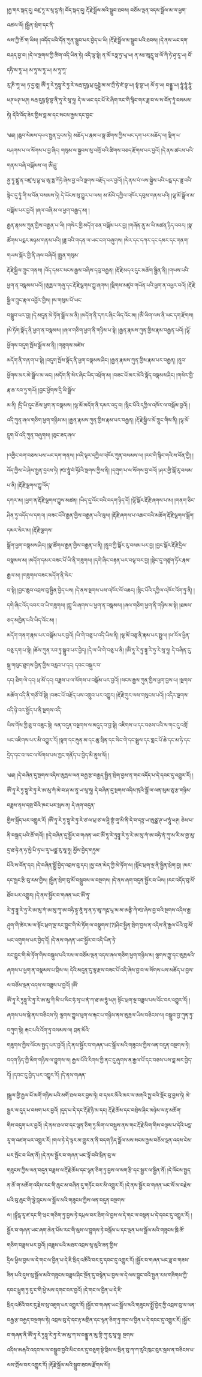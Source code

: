 ﻿  
།རྒྱ་གར་སྐད་དུ། བཛྲ་ཏཱ་ར་སཱ་དྷ་ནཾ། བོད་སྐད་དུ། རྡོ་རྗེ་སྒྲོལ་མའི་སྒྲུབ་ཐབས། བཅོམ་ལྡན་འདས་སྒྲོལ་མ་ལ་ཕྱག་འཚལ་ལོ། །སྦྱིན་སྲེག་དང་ནི་  
ལས་ཀྱི་ཆོ་ག་ཡིས། །འདོད་པའི་དོན་ཀུན་སྒྲུབ་པར་བྱེད་པ་ཡི། །རྡོ་རྗེ་སྒྲོལ་མ་སྒྲུབ་པའི་ཐབས། །དེ་ནས་ཡང་དག་བཤད་བྱ་བ། །དེ་ལ་སྔགས་ཀྱི་ཚིག་འདི་ཡིན་ཏེ། འདི་ལྟ་སྟེ། ན་མོ་རཏྣ་ཏྲ་ཡཱ་ཡ། ན་མཿ་ཨཱརྱཱ་ཝ་ལོ་ཀི་ཏེ་ཤྭ་རཱ་ཡ། བོ་དཧི་ས་ཏཱ་ཡ། མ་ཧཱ་ས་ཏཱ་ཡ། མ་ཧཱ་ཀཱ་  
རུ་ཎི་ཀཱ་ཡ། ཏ་དྱ་ཐཱ། ཨོཾ་ཏཱ་རེ་ཏུཏྟཱ་རེ་ཏུ་རེ་སརྦ་དུཥྚ་པྲ་དུཤྚཱཾ་མ་མ་ཀྲྀ་ཏེ་ཛཾ་བྷ་ཡ། སྟཾ་བྷ་ཡ། མོ་ཧ་ཡ། བནྡྷ་ཡ། ཧཱུཾ་ཧཱུཾ་ཧཱུཾ་ཕཊ་ཕཊ་ཕཊ། སརྦ་དུཥྚ་སྟཾ་བྷ་ནི་ཏཱ་རེ་སཱ་ཧཱ། དེ་ལ་ཡང་དང་པོ་རེ་ཞིག་རང་གི་སྙིང་གར་ཟླ་བ་ལ་ས་བོན་ཏཱཾ་བསམས་ཏེ། དེའི་འོད་ཟེར་གྱིས་བླ་མ་དང་སངས་རྒྱས་དང་བྱང་  
  
༄༅། །ཆུབ་སེམས་དཔའ་སྤྱན་དྲངས་ཏེ། མཆོད་པ་རྣམ་པ་སྣ་ཚོགས་ཀྱིས་ཡང་དག་པར་མཆོད་ལ། སྡིག་པ་བཤགས་པ་ལ་སོགས་པ་བྱ་ཞིང། གསུམ་ལ་སྐྱབས་སུ་འགྲོ་བའི་ཚིགས་བཅད་རྫོགས་པར་བྱའོ། །དེ་ནས་ཚངས་པའི་གནས་བཞི་བསྒོམས་ལ། ཨོཾ་ཤཱུ་  
ནྱ་ཏཱ་ཛྷཱ་ན་བཛྲ་སྭ་བྷ་ཝ་ཨཱ་ཏྨ་ཀོཧཾ་ཞེས་བྱ་བའི་སྔགས་བརྗོད་པར་བྱའོ། །དེ་ནས་པཾ་ལས་སྐྱེས་པའི་པདྨ་དང་ཟླ་བའི་སྟེང་དུ་ཏཱཾ་གི་ས་བོན་བསམས་ཏེ། དེ་ཡོངས་སུ་གྱུར་པ་ལས། མ་མོའི་དཀྱིལ་འཁོར་དབུས་གནས་པའི། །ལྷ་མོ་སྒྲོལ་མ་བསྒོམ་པར་བྱའོ། །ཞལ་བཞི་མ་ལ་ཕྱག་བརྒྱད་མ། །  
རྒྱན་རྣམས་ཀུན་གྱིས་བརྒྱན་པ་ཡི། །གསེར་གྱི་མདོག་ཅན་བསྒོམ་པར་བྱ། །གཞོན་ནུ་མ་ཡི་མཚན་ཉིད་འབར། །སྣ་ཚོགས་པདྨར་མཉམ་གནས་པའི། །ཟླ་བའི་གདན་ལ་ཡང་ངག་བཞུགས། །སེར་དང་དཀར་དང་དམར་དང་གནག་གཡས་སྐོར་གྱི་ནི་ཞལ་བཞིའོ། །སྤྱན་གསུམ་  
རྡོ་རྗེ་སྐྱིལ་ཀྲུང་གནས། །འོད་དམར་སངས་རྒྱས་བཞིས་དབུ་བརྒྱན། །རྡོ་རྗེ་མདའ་དུང་མཆོག་སྦྱིན་ནི། །གཡས་པའི་ཕྱག་ན་བསྣམས་པའོ། །ཨུཏྤལ་གཞུ་དང་རྡོ་རྗེ་ལྕགས་ཀྱུ་ཞགས། །སྡིགས་མཛུབ་གཡོན་པའི་ཕྱག་ན་འཕྱར་བའོ། །རྡོ་རྗེ་སྐྱིལ་ཀྲུང་རྣལ་འབྱོར་གྱིས། །ས་གསུམ་པོ་ཡང་  
བསྒྲུབ་པར་བྱ། །དེ་མདུན་མེ་ཏོག་སྒྲོལ་མ་ནི། །མདོག་ནི་དཀར་ཞིང་ཡིད་འོང་མ། །ཨོཾ་ཡིག་ལས་ནི་ཡང་དག་རྫོགས། །མེ་ཏོག་སྣོད་ནི་ཕྱག་ན་བསྣམས། །ཞལ་གཅིག་ཕྱག་ནི་གཉིས་པ་སྟེ། །རྒྱན་རྣམས་ཀུན་གྱིས་རྣམ་བརྒྱན་པའོ། །ལྷོ་ཕྱོགས་བདུག་སྤོས་སྒྲོལ་མ་ནི། །གཟུགས་མཛེས་  
མདོག་ནི་གནག་པ་སྟེ། །བདུག་སྤོས་སྣོད་ནི་ཕྱག་བསྣམས་ཤིང། །རྒྱན་རྣམས་ཀུན་གྱིས་རྣམ་པར་བརྒྱན། །ནུབ་ཕྱོགས་མར་མེ་སྒྲོལ་མ་ཡང། །མདོག་ནི་སེར་ཞིང་ཡིད་འཕྲོག་མ། །བཟང་པོ་མར་མེའི་སྣོད་བསྣམས་ཤིང། །གསེར་གྱི་རྣ་ཆ་རབ་ཏུ་གཡོ། །བྱང་ཕྱོགས་དྲི་ཡི་སྒྲོལ་  
མ་ནི། །དྲི་ཡི་དུང་ཆོས་ཕྱག་ན་བསྣམས། །ལྷ་མོ་མདོག་ནི་དམར་འདྲ་བ། །སྙིང་པོའི་དཀྱིལ་འཁོར་ལ་བསྒོམ་བྱའོ། །འདི་ཀུན་ཞལ་གཅིག་ཕྱག་གཉིས་མ། །རྒྱན་རྣམས་ཀུན་གྱིས་རྣམ་པར་བརྒྱན། །རྡོ་རྗེ་སྐྱིལ་མོ་ཀྲུང་གིས་ནི། །ལྷ་མོ་དྲུག་པོ་འདི་ཀུན་བཞུགས། །ཅུང་ཟད་ཞལ་  
  
།འགྱིང་བག་བཅས་པས་ཡང་དག་གནས། །འདི་ལྟར་དཀྱིལ་འཁོར་ཀུན་བསམས་ལ། །རང་གི་སྙིང་གའི་ས་བོན་གྱི། །འོད་ཀྱིས་ཡེ་ཤེས་སྤྱན་དྲངས་ཏེ། །ཛཿ་ཧཱུཾ་བཾ་ཧོཿའི་སྔགས་ཀྱིས་ནི། །དགུག་པ་ལ་སོགས་བྱ་བའོ། །ཤར་གྱི་སྒོ་རུ་བསམ་པ་ནི། །རྡོ་རྗེ་ལྕགས་ཀྱུ་འོད་  
དཀར་མ། །ཕྱག་ན་རྡོ་རྗེ་ལྕགས་ཀྱུས་མཚན། །ཡིད་དུ་འོང་བའི་བདག་ཉིད་དོ། །ལྷོ་སྒོར་རྡོ་རྗེ་ཞགས་པ་མ། །གནག་ཅིང་ཤིན་ཏུ་འདོད་ལ་དགའ། །བཟང་པོའི་རྒྱན་གྱིས་བརྒྱན་པའི་ལུས། །རྡོ་རྗེ་ཞགས་པ་འཆང་བའི་མཆོག་རྡོ་རྗེ་ལྕགས་སྒྲོག་དམར་སེར་མ། །རྡོ་རྗེ་ལྕགས་  
སྒྲོག་ཕྱག་བསྣམས་ཤིང། །སྣ་ཚོགས་རྒྱན་གྱིས་བརྒྱན་པ་ནི། །ནུབ་ཀྱི་སྒོར་རུ་བསམ་པར་བྱ། །བྱང་སྒོར་རྡོ་རྗེ་དྲིལ་བསྣམས་མ། །མདོག་དམར་བཟང་པོ་ཡི་ནི་གཟུགས། །དགེ་ཞིང་བརྟན་པར་བལྟ་བར་བྱ། །སྟེང་དུ་གཙུག་ཏོར་རྣམ་རྒྱལ་མ། །གཟུགས་བཟང་མདོག་ནི་སེར་  
བ་སྟེ། །བྱང་ཆུབ་འབྲས་བུ་སྦྱིན་བྱེད་པས། །དེ་ནས་སྔགས་པས་འཁོར་ལོ་འཆང། །སྙིང་པོའི་དཀྱིལ་འཁོར་འོག་ཏུ་ནི། །དགེ་ཞིང་འོད་འབར་བ་ཡི་གཟུགས། །ཀླུ་ཡི་ཞགས་པ་ཕྱག་ན་བསྣམས། །ཞལ་གཅིག་ཕྱག་ནི་གཉིས་མ་སྟེ། །ཐམས་ཅད་མཁྱེན་པའི་ཡིད་འོང་མ། །  
མདོག་གནག་རྣམ་པར་བསྒོམ་པར་བྱའོ། །ཡི་གེ་བཅུ་པ་འདི་ཡིས་ནི། །ལྷ་མོ་བཅུ་ནི་རྣམ་པར་སྤྲུལ། །ཕ་རོལ་ཕྱིན་བཅུ་དག་པ་སྟེ། །ཆོས་ཀུན་རབ་ཏུ་སྒྲུབ་པར་བྱེད། །དེ་ལ་ཡི་གེ་བཅུ་པ་ནི། །ཨོཾ་ཏཱ་རེ་ཏུ་ཏྟཱ་རེ་ཏུ་རེ་སཱ་ཧཱ། དེ་བཞིན་དུ་སྐུ་གསུང་ཐུགས་བྱིན་གྱིས་བརླབ་པ་དང། དབང་བསྐུར་བ་  
དང། ཐིག་ལེ་དང། ཕྲ་མོ་དང། བཟླས་པ་ལ་སོགས་པ་བསྒོམ་པར་བྱའོ། །སངས་རྒྱས་ཀུན་གྱིས་ཕྱག་བྱས་པ། །སྔགས་མཆོག་འདི་ནི་གཙོ་བོ་སྟེ། །བཟང་པོ་བརྗོད་པས་འགྲུབ་པར་འགྱུར། །རྡོ་རྗེ་གུར་ལས་གསུངས་པའོ། །འདིར་སྔགས་འདི་ཉེ་བར་སྤྱོད་པ་ནི་སྔགས་འདི་  
ཡིས་གོས་ཀྱི་ཐུ་བ་བཟུང་སྟེ། ལན་བདུན་བསྔགས་ལ་མདུད་བ་བྱ་སྟེ། འཇིགས་པ་དང་བཅས་པའི་ས་གང་དུ་འགྲོ་ཡང་འཇིགས་པར་མི་འགྱུར་རོ། །སྟག་དང་རྐུན་མ་དང་ཆུ་སྲིན་དང་སེང་གེ་དང་སྦྲུལ་དང་གླང་པོ་ཆེ་དང་མ་ཧེ་དང་དྲེད་དང་བ་ལང་ལ་སོགས་པས་ཀྱང་གནོད་པ་བྱེད་མི་ནུས་སོ། །  
  
༄༅། །དེ་བཞིན་དུ་སྔགས་འདིས་ཨུཏྤལ་ལན་བརྒྱ་རྩ་བརྒྱད་སྦྱིན་སྲེག་བྱས་ན་གང་འདོད་པ་དེ་དབང་དུ་འགྱུར་རོ། །ཨོཾ་ཏཱ་རེ་ཏུ་ཏྟཱ་རེ་ཏུ་རེ་ཨ་མུ་ཀཾ་མེ་བ་ཤ་མ་ནཱ་ཡ་སཱ་ཧཱ། དེ་བཞིན་དུ་སྔགས་འདིས་ཁྭའི་སྒྲོ་ལ་ལན་སུམ་ཅུ་རྩ་གཉིས་བཟླས་ནས་དགྲ་བོའི་ཁང་པར་སྦས་ན། དེ་ཞག་བདུན་  
གྱིས་སྐྲོད་པར་འགྱུར་རོ། །ཨོཾ་ཏཱ་རེ་ཏུ་ཏྟཱ་རེ་ཏུ་རེ་ཙ་ལ་པྲ་ཙ་ལ་ཤཱི་གྷྲཾ་གཱ་མི་ནི་དེ་བ་དཏྟ་ཡ་ཨུཙྪ་ཊ་ཡ་ཧཱུཾ་ཕཊ། ཅེས་པ་ནི་བསྐྲད་པའི་ཆོ་གའོ།། །།དེ་བཞིན་དུ་སྦྱོར་བ་གཞན་ཡང་ཨོཾ་ཏཱ་རེ་ཏུཏྟཱ་རེ་ཏུ་རེ་ཨ་མུ་ཀཾ་ཨ་བཧི་ནཾ་ཀུ་མ་རི་མ་གྱ་མུ་དྲ་ཐ་ཧེ་ན་ཧ་སྱེ་པི་ཏ་པ་རཱ་ཡཙྪ་རུ་སཱ་ཧཱ། མྱོས་བྱེད་གཏུམ་  
པོའི་ས་བོན་དང། །དེ་བཞིན་སྨྱོ་བྱེད་འབྲས་བུ་དང། །མྱ་ངན་མེད་ཀྱི་མེ་ཏོག་ལ། །སྟོང་ཕྲག་ལྔ་ནི་སྦྱིན་སྲེག་བྱ། །མར་དང་སྤྲང་རྩི་བུ་རམ་གྱིས། །སྦྱིན་སྲེག་བུ་མོ་བསྒྲུབས་ལ་བསྔགས། །དེ་ནས་ཞག་བདུན་སྦྱོར་བ་ཡིས། །རང་འདོད་བུ་མོ་ཐོབ་པར་འགྱུར། །དེ་ནས་སྦྱོར་བ་གཞན་ཡང་ཨོཾ་ཏཱ་  
རེ་ཏུ་ཏྟཱ་རེ་ཏུ་རེ་ཨ་མུ་ཀཾ་ཨ་མུ་ཀཱ་ཨ་བཧི་དྷཱ་ནཱཾ་སྭ་ན་ཏ་ཨཱ་ཀརྵ་ཡཱ་མ་མ་ཨནྟི་ཀེ་ཛཿ་ཞེས་བྱ་བའི་སྔགས་འདིས་རྒྱ་ཤུག་གི་ཚེར་མ་ལ་སྟོང་ཕྲག་ལྔ་རང་བྱུང་གི་མེ་ཏོག་ལ་བསྣུགས་[?]ཤིང་སྦྱིན་སྲེག་བྱས་ན་འདིས་ནི་རྒྱལ་པོའི་བུ་མོ་ཡང་འགུགས་པར་བྱེད་དོ། །དེ་ནས་གཞན་ཡང་སྦྱོར་བ་འདི་ཡིན་ཏེ་  
རང་བྱུང་གི་མེ་ཏོག་གིས་བསྐུས་པའི་རས་ལ་བཅོམ་ལྡན་འདས་ཞལ་གཅིག་ཕྱག་གཉིས་མ། ལྕགས་ཀྱུ་དང་ཨུཏྤལའི་ཞགས་པ་ཕྱག་ན་བསྣམས་པ་བྲིས་ལ། དེའི་མདུན་དུ་ལྷ་རྫས་བཟང་པོ་འདི་ཞེས་བྱ་བ་ལ་སོགས་པས་མཆོད་པ་བྱས་ལ་བཅོམ་ལྡན་འདས་ལ་བཟླས་པ་བྱའོ། །ཨོཾ་  
ཨོཾ་ཏཱ་རེ་ཏུཏྟཱ་རེ་ཏུ་རེ་ཨ་མུ་ཀི་མི་པ་སིང་ཧཾ་སྭ་པ་ནཾ་ཀ་ཐ་ཨ་ཧཱུཾ་ཕཊ། སྟོང་ཕྲག་ལྔ་བཟླས་པས་འོང་བར་འགྱུར་རོ། །ཞགས་པས་སྐེ་ནས་བཅིངས་ཏེ། ལྕགས་ཀྱུས་ཕུག་ལ་རྐང་པ་གཉིས་ནས་ཨུཏྤལ་ཡིས་བཅིངས་ལ། བསྒྲུབ་བྱ་ཀུན་ཏུ་བཀུག་སྟེ། རྐང་པའི་འོག་ཏུ་བསམས་ལ། བྲན་མོའི་  
གཟུགས་ཀྱིས་ལོངས་སྤྱད་པར་བྱའོ། །དེ་ནས་སྦྱོར་བ་གཞན་ཡང་སྒྲོལ་མའི་གཟུངས་ཀྱིས་ལན་བདུན་བསྔགས་ཏེ། བདག་ཉིད་ཀྱི་མིག་གཉིས་ལ་བྱུགས་ལ། རྒྱལ་པོའི་རིགས་ཀྱི་ནང་དུ་ཞུགས་ན་རྒྱལ་པོ་དང་བཅས་པས་བླ་མར་བྱེད་དོ། །དབང་དུ་བྱེད་པར་འགྱུར་རོ། །དེ་ནས་གཞན་  
  
།སྦྲུལ་གྱི་རྒྱལ་པོ་མགོ་གཉིས་པའི་མགོ་ཐལ་བར་བྱས་ཏེ། བ་དམར་མོའི་མར་ལ་ཨརྐའི་སྤྲ་བའི་སྡོང་བུ་བྱས་ཏེ། མེ་སྦྱར་ལ་དུད་པ་བསག་པར་བྱའོ། །དུད་པ་དེ་དང་རྡོ་རྗེ་ཉི་མ་དང། རྡོ་རྗེ་ཆོས་དང་བསྲེས་ཤིང་མཉེས་ལ་རྟ་མཆོག་  
གིས་བདུག་པར་བྱའོ། །དེ་ནས་ཐལ་བ་དང་ལྷན་ཅིག་ཏུ་མིག་ལ་བསྐུས་ནས་གང་རྡོ་རྗེ་མིག་གིས་བལྟས་པ་དེའི་པདྨ་རཱ་ག་འཛག་པར་འགྱུར་རོ། །གལ་ཏེ་དེ་ལྟར་མ་གྱུར་ན་ནི་བདག་ཉིད་སྒྲོལ་མས་སངས་རྒྱས་བཅོམ་ལྡན་འདས་ངེས་པར་སྤོང་བ་ཡིན་ནོ། །དེ་ནས་སྦྱོར་བ་གཞན་ཡང་ལྟོ་བའི་སྲིན་བུ་ལ་  
གཟུངས་ཀྱིས་ལན་བདུན་བཟླས་ལ་རྡོ་རྗེ་ཆོས་དང་ལྷན་ཅིག་ཏུ་བྱས་ལ་སག་རྩི་དང་སྦྱར་ལ་སྦྱིན་ནོ། །དེ་ལོངས་སྤྱད་ན་ཆོ་ག་མཆོག་འདིས་རང་གི་ཆུང་མ་བཞིན་དུ་གཏོང་བར་མི་འགྱུར་རོ། །དེ་ནས་སྦྱོར་བ་གཞན་ཡང་སོ་མ་བརྗེས་པའི་བུ་ཆུང་གི་ལྕེ་བླངས་ལ་སྒྲོལ་མའི་གཟུངས་ཀྱིས་ལན་བདུན་བསྔགས་  
ལ། །བྷྲྀངྒ་རཱ་ཛ་དང་གི་ཝང་གཅིག་ཏུ་བྱས་ཏེ་དཔྲལ་བར་ཐིག་ལེ་བྱས་ལ་དེ་གང་ལ་བསྟན་པ་དེ་དབང་དུ་འགྱུར་རོ། །སྦྱོར་བ་གཞན་ཡང་ཞག་ཆེན་པོས་རང་གི་ལུས་ལ་བྱུགས་ཏེ་བསྒོམ་པ་དང་ལྡན་པས་སྒྲོལ་མའི་གཟུངས་ཁྲི་ཚོ་གཅིག་བཟླས་པར་བྱའོ། །བཟླས་པའི་མཐར་འབྲས་སཱ་ལུའི་ཟན་གྱིས་  
དྲིལ་ཕྱིས་བྱས་ལ་དེ་གང་ལ་བྱིན་པ་དེ་ཇི་སྲིད་འཚོའི་བར་དུ་དབང་དུ་འགྱུར་རོ། །སྦྱོར་བ་གཞན་ཡང་ཟླ་བ་གཟས་ཟིན་པའི་དུས་སུ་སྒྲོལ་མའི་གཟུངས་བཟླས་ཤིང་སྔོན་དུ་བསྙེན་པ་བྱས་ལ་དེ་ལས་བྱུང་བའི་སྤྱན་རས་གཟིགས་ཀྱི་དབང་ཕྱུག་ཏུ་དུ་ང་གི་ཕྱེ་མས་དགང་བར་བྱའོ། །དེ་གང་ལ་བྱིན་པ་དེ་ཇི་  
སྲིད་འཚོའི་བར་དུ་རྗེས་སུ་འཇུག་པར་འགྱུར་རོ། །སྦྱོར་བ་གཞན་ཡང་སྒྲོལ་མའི་གཟུངས་སྨྱོ་བྱེད་ཀྱི་འབྲས་བུ་ལ་ལན་བརྒྱ་རྩ་བརྒྱད་བསྔགས་ཏེ། འབྲས་བུ་དེ་དང་རྟ་མགྲིན་དང་ལྷན་ཅིག་ཏུ་གང་ལ་བྱིན་པ་དེ་དབང་དུ་འགྱུར་རོ། །སྦྱོར་བ་གཞན་ནི་ཨོཾ་ཏཱ་རེ་ཏུཏྟཱ་རེ་ཏུ་རེ་ཨ་མུ་ཀ་ས་བནྡྷ་ན་མུ་ཀྟི་ཀུ་རུ་སཱ་ཧཱ། སྔགས་  
འདིས་ཨརྐའི་འདབ་མ་ལ་བསྒྲུབ་བྱའི་མིང་བར་དུ་བཅུག་སྟེ་བྲིས་ལ་སྲིན་བུ་ཀ་ཀ་རུའི་ཁུང་བུར་སྦས་ན་བཅིངས་པ་ལས་གྲོལ་བར་འགྱུར་རོ། །རྡོ་རྗེ་སྒྲོལ་མའི་སྒྲུབ་ཐབས་རྫོགས་སོ།།  
  
  
